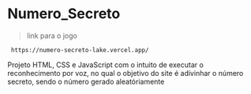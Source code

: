 # Numero_Secreto
>link para o jogo 
```
 https://numero-secreto-lake.vercel.app/
```

Projeto HTML, CSS e JavaScript com o intuito de executar o reconhecimento por voz, no qual o objetivo do site é adivinhar o número secreto, sendo o número gerado aleatóriamente
